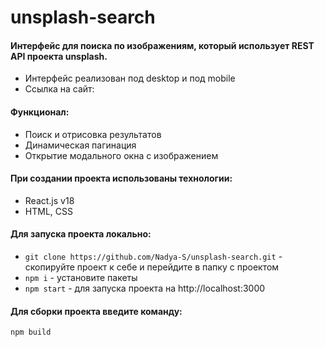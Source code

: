 # unsplash-search

#### Интерфейс для поиска по изображениям, который использует REST API проекта unsplash.

- Интерфейс реализован под desktop и под mobile 
- Ссылка на сайт: 


#### Функционал:

- Поиск и отрисовка результатов
- Динамическая пагинация
- Открытие модального окна с изображением

#### При создании проекта использованы технологии:

- React.js v18
- HTML, CSS

#### Для запуска проекта локально:

- `git clone https://github.com/Nadya-S/unsplash-search.git` - скопируйте проект к себе и перейдите в папку с проектом
- `npm i` - установите пакеты
- `npm start` - для запуска проекта на http://localhost:3000

#### Для сборки проекта введите команду:

`npm build`